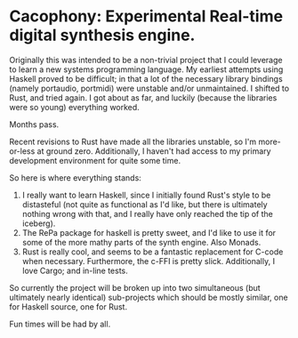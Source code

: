 # Cacophony: Experimental Real-time digital synthesis engine.

Originally this was intended to be a non-trivial project that I could leverage to learn a new systems programming language.
My earliest attempts using Haskell proved to be difficult; in that a lot of the necessary library bindings (namely portaudio, portmidi) were unstable and/or unmaintained.
I shifted to Rust, and tried again.
I got about as far, and luckily (because the libraries were so young) everything worked.

Months pass.

Recent revisions to Rust have made all the libraries unstable, so I'm more-or-less at ground zero. Additionally, I haven't had access to my primary development environment for quite some time.

So here is where everything stands:

1. I really want to learn Haskell, since I initially found Rust's style to be distasteful (not quite as functional as I'd like, but there is ultimately nothing wrong with that, and I really have only reached the tip of the iceberg).
2. The RePa package for haskell is pretty sweet, and I'd like to use it for some of the more mathy parts of the synth engine. Also Monads.
3. Rust is really cool, and seems to be a fantastic replacement for C-code when necessary. Furthermore, the c-FFI is pretty slick. Additionally, I love Cargo; and in-line tests.

So currently the project will be broken up into two simultaneous (but ultimately nearly identical) sub-projects which should be mostly similar, one for Haskell source, one for Rust.

Fun times will be had by all.

